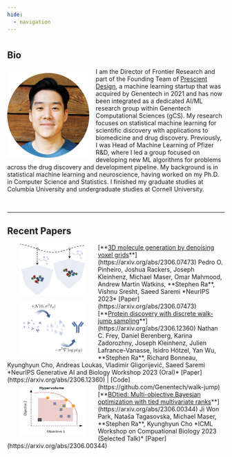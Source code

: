```yaml
---
hide:
  - navigation
---
```



#

## Bio

<style>
img {
  display: block;
  margin-left: auto;
  margin-right: auto;
  float: left;
}
</style>

<img src="../img/profile.png" alt="profile" style="width:190px;height:196px; margin-top:12px; margin-right:15px;" />

I am the Director of Frontier Research and part of the Founding Team of [Prescient Design](https://www.gene.com/prescient), a machine learning startup that was acquired by Genentech in 2021 and has now been integrated as a dedicated AI/ML research group within Genentech Computational Sciences (gCS). My research focuses on statistical machine learning for scientific discovery with applications to biomedicine and drug discovery. Previously, I was Head of Machine Learning of Pfizer R&D, where I led a group focused on developing new ML algorithms for problems across the drug discovery and development pipeline. My background is in statistical machine learning and neuroscience, having worked on my Ph.D. in Computer Science and Statistics. I finished my graduate studies at Columbia University and undergraduate studies at Cornell University.  

<br>

----

## Recent Papers

<img src="../img/voxmol.png" style="height:120px; width:150px; margin-left:30px; margin-right:30px;">
[**<ins>3D molecule generation by denoising voxel grids</ins>**](https://arxiv.org/abs/2306.07473)  
Pedro O. Pinheiro, Joshua Rackers, Joseph Kleinhenz, Michael Maser, Omar Mahmood, Andrew Martin Watkins, **Stephen Ra**, Vishnu Sresht, Saeed Saremi  
*NeurIPS 2023*  
[Paper](https://arxiv.org/abs/2306.07473)

<img src="../img/dwjs.png" style="height:120px; width:150px; margin-left:30px; margin-right:30px;">
[**<ins>Protein discovery with discrete walk-jump sampling</ins>**](https://arxiv.org/abs/2306.12360)  
Nathan C. Frey, Daniel Berenberg, Karina Zadorozhny, Joseph Kleinhenz, Julien Lafrance-Vanasse, Isidro Hötzel, Yan Wu, **Stephen Ra**, Richard  Bonneau, Kyunghyun Cho, Andreas Loukas, Vladimir Gligorijević, Saeed Saremi  
*NeurIPS Generative AI and Biology Workshop 2023 (Oral)*  
[Paper](https://arxiv.org/abs/2306.12360) | [Code](https://github.com/Genentech/walk-jump)  

<img src="../img/ehvi.png" style="height:120px; width:150px; margin-left:30px; margin-right:30px;">
[**<ins>BOtied: Multi-objective Bayesian optimization with tied multivariate ranks</ins>**](https://arxiv.org/abs/2306.00344)  
Ji Won Park, Nataša Tagasovska, Michael Maser, **Stephen Ra**, Kyunghyun Cho  
*ICML Workshop on Compuational Biology 2023 (Selected Talk)*  
[Paper](https://arxiv.org/abs/2306.00344)  